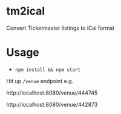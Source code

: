 # tm2ical

Convert Ticketmaster listings to iCal format

# Usage

- `npm install && npm start`

Hit up `/venue` endpoint e.g.

http://localhost:8080/venue/444745

http://localhost:8080/venue/442873
